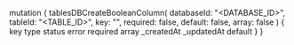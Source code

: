 mutation {
    tablesDBCreateBooleanColumn(
        databaseId: "<DATABASE_ID>",
        tableId: "<TABLE_ID>",
        key: "",
        required: false,
        default: false,
        array: false
    ) {
        key
        type
        status
        error
        required
        array
        _createdAt
        _updatedAt
        default
    }
}
